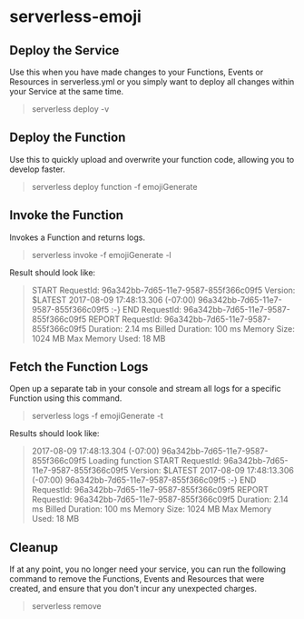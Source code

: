 # serverless-emoji


## Deploy the Service
Use this when you have made changes to your Functions, Events or Resources in serverless.yml or you simply want to deploy all changes within your Service at the same time.

> serverless deploy -v

## Deploy the Function
Use this to quickly upload and overwrite your function code, allowing you to develop faster.

> serverless deploy function -f emojiGenerate

## Invoke the Function
Invokes a Function and returns logs.

> serverless invoke -f emojiGenerate -l

Result should look like:

> START RequestId: 96a342bb-7d65-11e7-9587-855f366c09f5 Version: $LATEST
> 2017-08-09 17:48:13.306 (-07:00)	96a342bb-7d65-11e7-9587-855f366c09f5	:-}
> END RequestId: 96a342bb-7d65-11e7-9587-855f366c09f5
> REPORT RequestId: 96a342bb-7d65-11e7-9587-855f366c09f5	Duration: 2.14 ms	Billed Duration: 100 ms 	Memory Size: 1024 MB	Max Memory Used: 18 MB	

## Fetch the Function Logs
Open up a separate tab in your console and stream all logs for a specific Function using this command.

> serverless logs -f emojiGenerate -t

Results should look like:

> 2017-08-09 17:48:13.304 (-07:00)	96a342bb-7d65-11e7-9587-855f366c09f5	Loading function
> START RequestId: 96a342bb-7d65-11e7-9587-855f366c09f5 Version: $LATEST
> 2017-08-09 17:48:13.306 (-07:00)	96a342bb-7d65-11e7-9587-855f366c09f5	:-}
> END RequestId: 96a342bb-7d65-11e7-9587-855f366c09f5
> REPORT RequestId: 96a342bb-7d65-11e7-9587-855f366c09f5	Duration: 2.14 ms	Billed Duration: 100 ms 	Memory Size: 1024 MB	Max Memory Used: 18 MB	



## Cleanup

If at any point, you no longer need your service, you can run the following command to remove the Functions, Events and Resources that were created, and ensure that you don't incur any unexpected charges.

> serverless remove